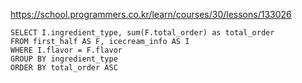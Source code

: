 https://school.programmers.co.kr/learn/courses/30/lessons/133026


~~~
SELECT I.ingredient_type, sum(F.total_order) as total_order
FROM first_half AS F, icecream_info AS I
WHERE I.flavor = F.flavor
GROUP BY ingredient_type
ORDER BY total_order ASC
~~~
